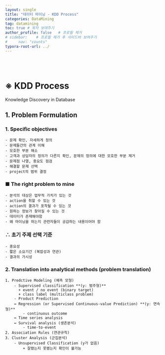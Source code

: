 ```yaml
---
layout: single
title: "데이터 마이닝 - KDD Process"
categories: DataMining
tag: datamining
toc: true # 목차 보여주기
author_profile: false   # 프로필 제거
# sidebar:    # 프로필 제거 후 사이드바 보여주기
#     nav: "counts"
typora-root-url: ../
---
```

<br><br>

# ※ KDD Process
Knowledge Discovery in Database

## **1. Problem Formulation**

### 1. Specific objectives 
    - 문제 확인, 자세하게 정의
    - 문제들간의 관계 이해
    - 모호한 부분 해소
    - 고객과 상담자의 정의가 다른지 확인, 문제의 정의에 대한 모호한 부분 제거
    - 문제점 나열, 중요도 점검
    - 해결할 문제 선택
    - project의 범위 결정

### ■ The right problem to mine
    - 분석의 대상은 업무적 가치가 있는 것
    - action을 취할 수 있는 것
    - action의 결과가 포착될 수 있는 것
    - 원하는 정보가 찾아질 수 있는 것
    - 데이터가 존재해야함
    - 왜 마이닝을 하는지 관련자들이 공감하는 내용이어야 함
  
###  ∴ 초기 주제 선택 기준
    - 중요성
    - 짧은 소요기간 (복잡성과 연관)
    - 결과의 가시성

### 2. Translation into analytical methods (problem translation)
    1. Predctive Modeling (예측 모형)
        - Supervised classification **(y: 범주형)**
          + event / no event (binary target)
          + class label (multiclass problem)
        - Product Prediction
        ↔ Regression (or Supervised Continuous-value Prediction) **(y: 연속형)**
            - continuous outcome
        ↔ Time series analysis
        ↔ Survival analysis (생존분석)
            - time-to-event
    2. Association Rules (연관규칙)
    3. Cluster Analysis (군집분석)
        - Unsupervised Classification (y가 없음)
            + 잘됐는지 못됐는지 확인이 불가능